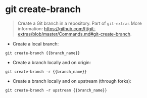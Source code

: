 # git create-branch

> Create a Git branch in a repository.
> Part of `git-extras`
> More information: <https://github.com/tj/git-extras/blob/master/Commands.md#git-create-branch>.

- Create a local branch:

`git create-branch {{branch_name}}`

- Create a branch locally and on origin:

`git create-branch -r {{branch_name}}`

- Create a branch locally and on upstream (through forks):

`git create-branch -r upstream {{branch_name}}`
